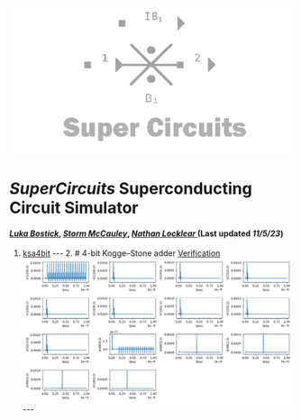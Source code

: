 ![](/img/external_image.png)

# *SuperCircuits* Superconducting Circuit Simulator
#### *[Luka Bostick](https:/ithub.com/LukaBostick)*, *[ Storm McCauley](https://thub.com/Person2)*, *[Nathan Locklear ](https:/g/hub.com/Person3)* (Last updated *11/5/23*)


1. [ksa4bit](/imulation/ksa4bit.md)
        ---
        2. # 4-bit Kogge–Stone adder [Verification](/imulation/ksa4bit-verification.md)
        ![](/img/ex_ksa4bit_figure.png)
        ---